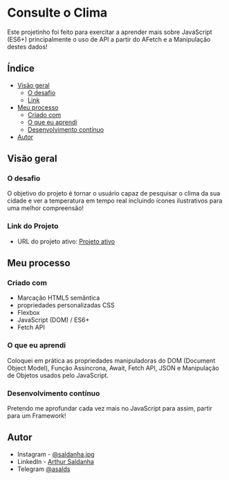 # Consulte o Clima

Este projetinho foi feito para exercitar a aprender mais sobre JavaScript (ES6+) principalmente o uso de API a partir do AFetch e a Manipulação destes dados!

## Índice
- [Visão geral](#visão-geral)
  - [O desafio](#o-desafio)
  - [Link](#link-do-projeto)
- [Meu processo](#meu-processo)
  - [Criado com](#criado-com)
  - [O que eu aprendi](#o-que-eu-aprendi)
  - [Desenvolvimento contínuo](#desenvolvimento-contínuo)
- [Autor](#autor)


## Visão geral

### O desafio
O objetivo do projeto é tornar o usuário capaz de pesquisar o clima da sua cidade e ver a temperatura em tempo real incluindo ícones ilustrativos para uma melhor compreensão!

### Link do Projeto
- URL do projeto ativo: [Projeto ativo](https://arthursaldanha.github.io/Weather-Search/)

## Meu processo
### Criado com
- Marcação HTML5 semântica
- propriedades personalizadas CSS
- Flexbox
- JavaScript (DOM) / ES6+
- Fetch API

### O que eu aprendi
Coloquei em prática as propriedades manipuladoras do DOM (Document Object Model), Função Assíncrona, Await, Fetch API, JSON e Manipulação de Objetos usados pelo JavaScript.

### Desenvolvimento contínuo
Pretendo me aprofundar cada vez mais no JavaScript para assim, partir para um Framework!

## Autor
- Instagram - [@saldanha.jpg](https://www.instagram.com/saldanha.jpg/)
- LinkedIn - [Arthur Saldanha](https://www.linkedin.com/in/arthursaldanha/)
- Telegram [@asalds](https://t.me/asalds)

